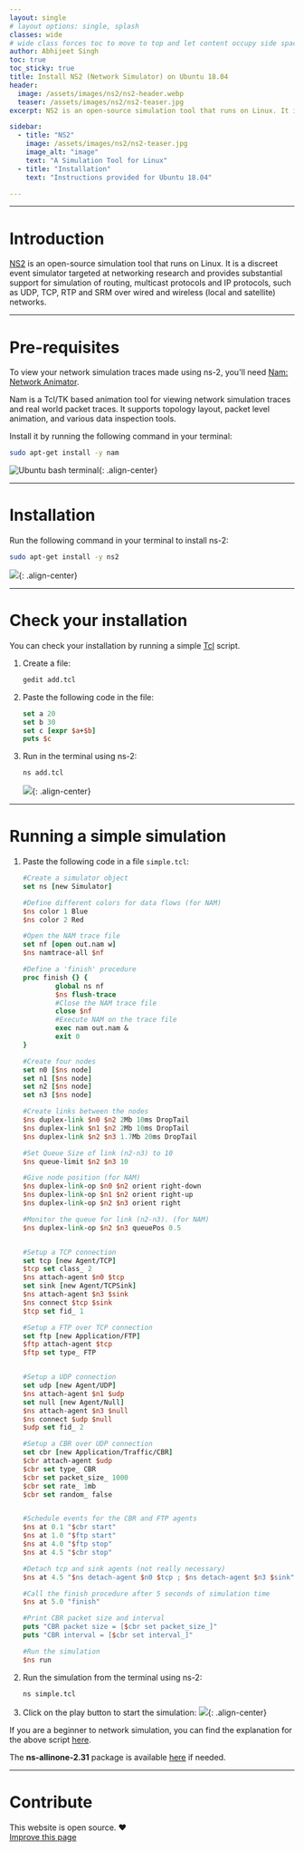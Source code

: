 ```yaml
---
layout: single
# layout options: single, splash
classes: wide
# wide class forces toc to move to top and let content occupy side space
author: Abhijeet Singh
toc: true
toc_sticky: true
title: Install NS2 (Network Simulator) on Ubuntu 18.04
header:
  image: /assets/images/ns2/ns2-header.webp
  teaser: /assets/images/ns2/ns2-teaser.jpg
excerpt: NS2 is an open-source simulation tool that runs on Linux. It is a discreet event simulator targeted at networking research.

sidebar:
  - title: "NS2"
    image: /assets/images/ns2/ns2-teaser.jpg
    image_alt: "image"
    text: "A Simulation Tool for Linux"
  - title: "Installation"
    text: "Instructions provided for Ubuntu 18.04"

---
```

<!-- Add post written in markdown below -->

---

# Introduction

[NS2](http://nsnam.sourceforge.net/wiki/index.php/User_Information) is an open-source simulation tool that runs on Linux. It is a discreet event simulator targeted at networking research and provides substantial support for simulation of routing, multicast protocols and IP protocols, such as UDP, TCP, RTP and SRM over wired and wireless (local and satellite) networks.

---

# Pre-requisites

To view your network simulation traces made using ns-2, you'll need [Nam: Network Animator](https://www.isi.edu/nsnam/nam/).

Nam is a Tcl/TK based animation tool for viewing network simulation traces and real world packet traces. It supports topology layout, packet level animation, and various data inspection tools.

Install it by running the following command in your terminal:
```sh
sudo apt-get install -y nam
```
![](/assets/images/ns2/ss2.png "Ubuntu bash terminal"){: .align-center}

---

# Installation

Run the following command in your terminal to install ns-2:
```sh
sudo apt-get install -y ns2
```
![](/assets/images/ns2/ss1.png){: .align-center}

---

# Check your installation

You can check your installation by running a simple [Tcl](https://www.tcl.tk/about/language.html) script.

1. Create a file:
    ```sh
    gedit add.tcl
    ```
2. Paste the following code in the file:
    ```tcl
    set a 20
    set b 30
    set c [expr $a+$b]
    puts $c
    ```
3. Run in the terminal using ns-2:
    ```sh
    ns add.tcl
    ```
    ![](/assets/images/ns2/ss3.png){: .align-center}

---

# Running a simple simulation

1. Paste the following code in a file `simple.tcl`:
    ```tcl
    #Create a simulator object
    set ns [new Simulator]

    #Define different colors for data flows (for NAM)
    $ns color 1 Blue
    $ns color 2 Red

    #Open the NAM trace file
    set nf [open out.nam w]
    $ns namtrace-all $nf

    #Define a 'finish' procedure
    proc finish {} {
            global ns nf
            $ns flush-trace
            #Close the NAM trace file
            close $nf
            #Execute NAM on the trace file
            exec nam out.nam &
            exit 0
    }

    #Create four nodes
    set n0 [$ns node]
    set n1 [$ns node]
    set n2 [$ns node]
    set n3 [$ns node]

    #Create links between the nodes
    $ns duplex-link $n0 $n2 2Mb 10ms DropTail
    $ns duplex-link $n1 $n2 2Mb 10ms DropTail
    $ns duplex-link $n2 $n3 1.7Mb 20ms DropTail

    #Set Queue Size of link (n2-n3) to 10
    $ns queue-limit $n2 $n3 10

    #Give node position (for NAM)
    $ns duplex-link-op $n0 $n2 orient right-down
    $ns duplex-link-op $n1 $n2 orient right-up
    $ns duplex-link-op $n2 $n3 orient right

    #Monitor the queue for link (n2-n3). (for NAM)
    $ns duplex-link-op $n2 $n3 queuePos 0.5


    #Setup a TCP connection
    set tcp [new Agent/TCP]
    $tcp set class_ 2
    $ns attach-agent $n0 $tcp
    set sink [new Agent/TCPSink]
    $ns attach-agent $n3 $sink
    $ns connect $tcp $sink
    $tcp set fid_ 1

    #Setup a FTP over TCP connection
    set ftp [new Application/FTP]
    $ftp attach-agent $tcp
    $ftp set type_ FTP


    #Setup a UDP connection
    set udp [new Agent/UDP]
    $ns attach-agent $n1 $udp
    set null [new Agent/Null]
    $ns attach-agent $n3 $null
    $ns connect $udp $null
    $udp set fid_ 2

    #Setup a CBR over UDP connection
    set cbr [new Application/Traffic/CBR]
    $cbr attach-agent $udp
    $cbr set type_ CBR
    $cbr set packet_size_ 1000
    $cbr set rate_ 1mb
    $cbr set random_ false


    #Schedule events for the CBR and FTP agents
    $ns at 0.1 "$cbr start"
    $ns at 1.0 "$ftp start"
    $ns at 4.0 "$ftp stop"
    $ns at 4.5 "$cbr stop"

    #Detach tcp and sink agents (not really necessary)
    $ns at 4.5 "$ns detach-agent $n0 $tcp ; $ns detach-agent $n3 $sink"

    #Call the finish procedure after 5 seconds of simulation time
    $ns at 5.0 "finish"

    #Print CBR packet size and interval
    puts "CBR packet size = [$cbr set packet_size_]"
    puts "CBR interval = [$cbr set interval_]"

    #Run the simulation
    $ns run
    ```
2. Run the simulation from the terminal using ns-2:
    ```sh
    ns simple.tcl
    ```
3. Click on the play button to start the simulation:
    ![](/assets/images/ns2/ss4.png){: .align-center}

If you are a beginner to network simulation, you can find the explanation for the above script [here](http://nile.wpi.edu/NS/simple_ns.html).  

The **ns-allinone-2.31** package is available [here](https://github.com/cseas/vtulabs/tree/master/15CSL57_Computer_Network_Laboratory) if needed.

---
# Contribute

This website is open source. :hearts:  
[Improve this page](https://github.com/cseas/cseas.github.io/blob/master/_posts/2018-11-11-ns2.md)